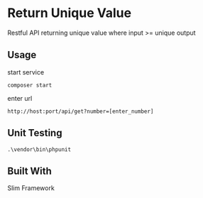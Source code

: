 # Return Unique Value

Restful API returning unique value where input >= unique output

## Usage

start service

	composer start

enter url
	
	http://host:port/api/get?number=[enter_number]
	
## Unit Testing

	.\vendor\bin\phpunit


## Built With

Slim Framework
